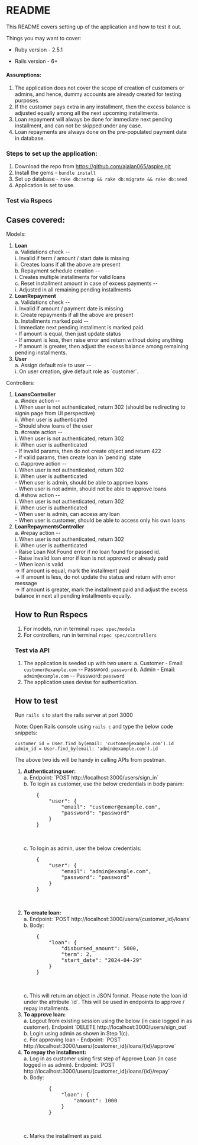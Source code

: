 # README

This README covers setting up of the application and how to test it out.

Things you may want to cover:

* Ruby version - 2.5.1

* Rails version - 6+

#### Assumptions:
1. The application does not cover the scope of creation of customers or admins, and hence, dummy accounts are already created for testing purposes.
2. If the customer pays extra in any installment, then the excess balance is adjusted equally among all the next upcoming installments.
3. Loan repayment will always be done for immediate next pending installment, and can not be skipped under any case.
4. Loan repayments are always done on the pre-populated payment date in database.

### Steps to set up the application:

1. Download the repo from https://github.com/ajalan065/aspire.git
2. Install the gems - `bundle install`
3. Set up database - `rake db:setup && rake db:migrate && rake db:seed`
4. Application is set to use.

### Test via Rspecs

Cases covered:
--------------

Models:
<ol>
<li><strong>Loan</strong></li>
    a. Validations check -- <br>
        i. Invalid if term / amount / start date is missing<br>
        ii. Creates loans if all the above are present<br>
    b. Repayment schedule creation --<br>
        i. Creates multiple installments for valid loans<br>
    c. Reset installment amount in case of excess payments --<br>
        i. Adjusted in all remaining pending installments<br>
<li><strong>LoanRepayment</strong></li>
    a. Validations check --<br>
        i. Invalid if amount / payment date is missing<br>
        ii. Create repayments if all the above are present<br>
    b. Installments marked paid --<br>
        i. Immediate next pending installment is marked paid.<br>
            - If amount is equal, then just update status<br>
            - If amount is less, then raise error and return without doing anything<br>
            - If amount is greater, then adjust the excess balance among remaining pending installments.<br>
<li><strong>User</strong></li>
    a. Assign default role to user --<br>
        i. On user creation, give default role as `customer`.<br>
</ol>

Controllers:<br>
<ol>
<li><strong>LoansController</strong></li>
    a. #index action --<br>
        i. When user is not authenticated, return 302 (should be redirecting to signin page from UI perspective)<br>
        ii. When user is authenticated<br>
            - Should show loans of the user<br>
    b. #create action --<br>
        i. When user is not authenticated, return 302<br>
        ii. When user is authenticated<br>
            - If invalid params, then do not create object and return 422<br>
            - If valid params, then create loan in `pending` state<br>
    c. #approve action --<br>
        i. When user is not authenticated, return 302<br>
        ii. When user is authenticated<br>
            - When user is admin, should be able to approve loans<br>
            - When user is not admin, should not be able to approve loans<br>
    d. #show action --<br>
        i. When user is not authenticated, return 302<br>
        ii. When user is authenticated<br>
            - When user is admin, can access any loan<br>
            - When user is customer, should be able to access only his own loans<br>
<li><strong>LoanRepaymentsController</strong></li>
    a. #repay action --<br>
        i. When user is not authenticated, return 302<br>
        ii. When user is authenticated<br>
            - Raise Loan Not Found error if no loan found for passed id.<br>
            - Raise invalid loan error if loan is not approved or already paid<br>
            - When loan is valid<br>
                -> If amount is equal, mark the installment paid<br>
                -> If amount is less, do not update the status and return with error message<br>
                -> If amount is greater, mark the installment paid and adjust the excess balance in next all pending installments equally.<br>

How to Run Rspecs
-----------------
1. For models, run in terminal `rspec spec/models`
2. For controllers, run in terminal `rspec spec/controllers`

### Test via API
1. The application is seeded up with two users:
    a. Customer - Email: `customer@example.com` -- Password: `password`
    b. Admin - Email: `admin@example.com` -- Password: `password`
2. The application uses devise for authentication.

How to test
-----------
Run `rails s` to start the rails server at port 3000

Note: Open Rails console using `rails c` and type the below code snippets:
```
customer_id = User.find_by(email: 'customer@example.com').id
admin_id = User.find_by(email: 'admin@example.com').id
```

The above two ids will be handy in calling APIs from postman.<br>

<ol>
<li><strong>Authenticating user:</strong></li>
    a. Endpoint: `POST http://localhost:3000/users/sign_in`<br>
    b. To login as customer, use the below credentials in body param:
    <pre>
    {
        "user": {
            "email": "customer@example.com",
            "password": "password"
        }
    }
    </pre>
    <br>
    c. To login as admin, user the below credentials:
    <pre>
    {
        "user": {
            "email": "admin@example.com",
            "password": "password"
        }
    }
    </pre>
<br>
<li><strong>To create loan:</strong></li>
    a. Endpoint: `POST http://localhost:3000/users/{customer_id}/loans`<br>
    b. Body:
    <pre>
    {
        "loan": {
            "disbursed_amount": 5000,
            "term": 2,
            "start_date": "2024-04-29"
        }
    }
    </pre>
    <br>
    c. This will return an object in JSON format. Please note the loan id under the attribute `id`. This will be used in endpoints to approve / repay installments.
<li><strong>To approve loan:</strong></li>
    a. Logout from existing session using the below (in case logged in as customer). Endpoint `DELETE http://localhost:3000/users/sign_out`<br>
    b. Login using admin as shown in Step 1(c).<br>
    c. For approving loan - Endpoint: `POST http://localhost:3000/users/{customer_id}/loans/{id}/approve`
<li><strong>To repay the installment:</strong></li>
    a. Log in as customer using first step of Approve Loan (in case logged in as admin). Endpoint: `POST http://localhost:3000/users/{customer_id}/loans/{id}/repay`<br>
    b. Body:
        <pre>
        {
            "loan": {
                "amount": 1000
            }
        }
        </pre>
        <br>
    c. Marks the installment as paid.